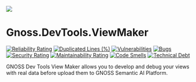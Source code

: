 ![](https://content.gnoss.ws/imagenes/proyectos/personalizacion/7e72bf14-28b9-4beb-82f8-e32a3b49d9d3/cms/logognossazulprincipal.png)

# Gnoss.DevTools.ViewMaker

[![Reliability Rating](https://sonarcloud.io/api/project_badges/measure?project=equipognoss_Gnoss.DevTools.ViewMaker&metric=reliability_rating)](https://sonarcloud.io/summary/new_code?id=equipognoss_Gnoss.DevTools.ViewMaker)
[![Duplicated Lines (%)](https://sonarcloud.io/api/project_badges/measure?project=equipognoss_Gnoss.DevTools.ViewMaker&metric=duplicated_lines_density)](https://sonarcloud.io/summary/new_code?id=equipognoss_Gnoss.DevTools.ViewMaker)
[![Vulnerabilities](https://sonarcloud.io/api/project_badges/measure?project=equipognoss_Gnoss.DevTools.ViewMaker&metric=vulnerabilities)](https://sonarcloud.io/summary/new_code?id=equipognoss_Gnoss.DevTools.ViewMaker)
[![Bugs](https://sonarcloud.io/api/project_badges/measure?project=equipognoss_Gnoss.DevTools.ViewMaker&metric=bugs)](https://sonarcloud.io/summary/new_code?id=equipognoss_Gnoss.DevTools.ViewMaker)
[![Security Rating](https://sonarcloud.io/api/project_badges/measure?project=equipognoss_Gnoss.DevTools.ViewMaker&metric=security_rating)](https://sonarcloud.io/summary/new_code?id=equipognoss_Gnoss.DevTools.ViewMaker)
[![Maintainability Rating](https://sonarcloud.io/api/project_badges/measure?project=equipognoss_Gnoss.DevTools.ViewMaker&metric=sqale_rating)](https://sonarcloud.io/summary/new_code?id=equipognoss_Gnoss.DevTools.ViewMaker)
[![Code Smells](https://sonarcloud.io/api/project_badges/measure?project=equipognoss_Gnoss.DevTools.ViewMaker&metric=code_smells)](https://sonarcloud.io/summary/new_code?id=equipognoss_Gnoss.DevTools.ViewMaker)
[![Technical Debt](https://sonarcloud.io/api/project_badges/measure?project=equipognoss_Gnoss.DevTools.ViewMaker&metric=sqale_index)](https://sonarcloud.io/summary/new_code?id=equipognoss_Gnoss.DevTools.ViewMaker)

GNOSS Dev Tools View Maker allows you to develop and debug your views with real data before upload them to GNOSS Semantic AI Platform. 

